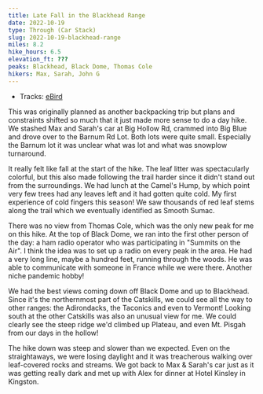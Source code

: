 ```yaml
---
title: Late Fall in the Blackhead Range
date: 2022-10-19
type: Through (Car Stack)
slug: 2022-10-19-blackhead-range
miles: 8.2
hike_hours: 6.5
elevation_ft: ???
peaks: Blackhead, Black Dome, Thomas Cole
hikers: Max, Sarah, John G
---
```


- Tracks: [eBird](https://ebird.org/checklist/S120975359)

<!-- excerpt -->

This was originally planned as another backpacking trip but plans and constraints shifted so much that it just made more sense to do a day hike. We stashed Max and Sarah's car at Big Hollow Rd, crammed into Big Blue and drove over to the Barnum Rd Lot. Both lots were quite small. Especially the Barnum lot it was unclear what was lot and what was snowplow turnaround.

<!-- /excerpt -->

It really felt like fall at the start of the hike. The leaf litter was spectacularly colorful, but this also made following the trail harder since it didn't stand out from the surroundings. We had lunch at the Camel's Hump, by which point very few trees had any leaves left and it had gotten quite cold. My first experience of cold fingers this season! We saw thousands of red leaf stems along the trail which we eventually identified as Smooth Sumac.

There was no view from Thomas Cole, which was the only new peak for me on this hike. At the top of Black Dome, we ran into the first other person of the day: a ham radio operator who was participating in "Summits on the Air". I think the idea was to set up a radio on every peak in the area. He had a very long line, maybe a hundred feet, running through the woods. He was able to communicate with someone in France while we were there. Another niche pandemic hobby!

We had the best views coming down off Black Dome and up to Blackhead. Since it's the northernmost part of the Catskills, we could see all the way to other ranges: the Adirondacks, the Taconics and even to Vermont! Looking south at the other Catskills was also an unusual view for me. We could clearly see the steep ridge we'd climbed up Plateau, and even Mt. Pisgah from our days in the hollow!

The hike down was steep and slower than we expected. Even on the straightaways, we were losing daylight and it was treacherous walking over leaf-covered rocks and streams. We got back to Max & Sarah's car just as it was getting really dark and met up with Alex for dinner at Hotel Kinsley in Kingston.
